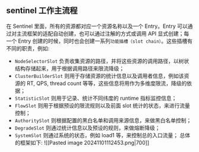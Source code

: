 ## sentinel 工作主流程
在 Sentinel 里面，所有的资源都对应一个资源名称以及一个 Entry。Entry 可以通过对主流框架的适配自动创建，也可以通过注解的方式或调用 API 显式创建；每一个 Entry 创建的时候，同时也会创建一系列`功能插槽（slot chain）`。这些插槽有不同的职责，例如:
- `NodeSelectorSlot` 负责收集资源的路径，并将这些资源的调用路径，以树状结构存储起来，用于根据调用路径来限流降级；
- `ClusterBuilderSlot` 则用于存储资源的统计信息以及调用者信息，例如该资源的 RT, QPS, thread count 等等，这些信息将用作为多维度限流，降级的依据；
- `StatisticSlot` 则用于记录、统计不同纬度的 runtime 指标监控信息；
- `FlowSlot` 则用于根据预设的限流规则以及前面 slot 统计的状态，来进行流量控制；
- `AuthoritySlot` 则根据配置的黑白名单和调用来源信息，来做黑白名单控制；
- `DegradeSlot` 则通过统计信息以及预设的规则，来做熔断降级；
- `SystemSlot` 则通过系统的状态，例如 load1 等，来控制总的入口流量；
总体的框架如下:
![[Pasted image 20241101112453.png|700]]

